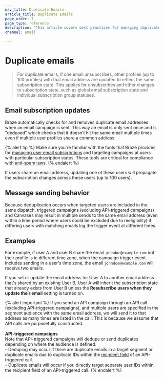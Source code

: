 ```yaml
---
nav_title: Duplicate Emails
article_title: Duplicate Emails
page_order: 7
page_type: reference
description: "This article covers best practices for managing duplicate emails."
channel: email

---
```


# Duplicate emails

> For duplicate emails, if one email unsubscribes, other profiles (up to 100 profiles) with that email address are updated to reflect the same subscription state. This applies for unsubscribes and other changes to subscription state, such as global email subscription state and individual subscription group statuses.

## Email subscription updates

Braze automatically checks for and removes duplicate email addresses when an email campaign is sent. This way an email is only sent once and is "deduped" which checks that it doesn't hit the same email multiple times even if multiple user profiles share a common address.

{% alert tip %}
Make sure you're familiar with the tools that Braze provides for [managing user email subscriptions]({{site.baseurl}}/user_guide/message_building_by_channel/email/managing_user_subscriptions/#managing-user-subscriptions) and targeting campaigns at users with particular subscription states. These tools are critical for compliance with [anti-spam laws]({{site.baseurl}}/help/best_practices/spam_regulations/#spam-regulations).
{% endalert %}

If users share an email address, updating one of these users will propagate the subscription changes across these users (up to 100 users).

## Message sending behavior

Because deduplication occurs when targeted users are included in the same dispatch, triggered campaigns (excluding API-triggered campaigns) and Canvases may result in multiple sends to the same email address (even within a time period where users could be excluded due to reeligibility) if differing users with matching emails log the trigger event at different times.

## Examples

For example, if user A and user B share the email `johndoe@example.com` but their profile is in different time zone, when the campaign trigger event includes sending in a user's time zone, the email `johndoe@example.com` will receive two emails.

If you set or update the email address for User A to another email address that's shared by an existing User B, User A will inherit the subscription state that already exists from User B unless the **Resubscribe users when they update their email** setting is turned on.

{% alert important %}
If you send an API campaign through an API call (excluding API-triggered campaigns), and multiple users are specified in the segment audience with the same email address, we will send it to that address as many times are listed in the call. This is because we assume that API calls are purposefully constructed.
<br><br>
**API-triggered campaigns**<br>
Note that API-triggered campaigns will dedupe or send duplicates depending on where the audience is defined. <br>- Deduping may occur if there are duplicate emails in a target segment or duplicate emails due to duplicate IDs within the [recipient field]({{site.baseurl}}/api/endpoints/messaging/send_messages/post_send_triggered_campaigns/) of an API-triggered call. <br>- Duplicate emails will occur if you directly target separate user IDs within the recipient field of an API-triggered call. 
{% endalert %}
